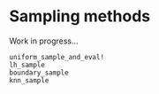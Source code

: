 # Sampling methods

Work in progress...

```@docs
uniform_sample_and_eval!
lh_sample
boundary_sample
knn_sample
```